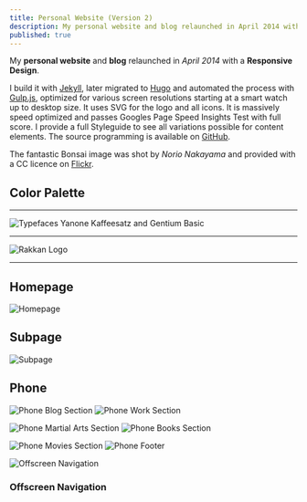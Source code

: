 ```yaml
---
title: Personal Website (Version 2)
description: My personal website and blog relaunched in April 2014 with a Responsive Design.
published: true
---
```


<Row variant="bigLeft" marginBottom>

My **personal website** and **blog** relaunched in _April 2014_ with a **Responsive Design**.

I build it with [Jekyll](http://jekyllrb.com/), later migrated to [Hugo](https://gohugo.io/) and automated the process with [Gulp.js](http://gulpjs.com/), optimized for various screen resolutions starting at a smart watch up to desktop size. It uses SVG for the logo and all icons. It is massively speed optimized and passes Googles Page Speed Insights Test with full score. I provide a full Styleguide to see all variations possible for content elements. The source programming is available on [GitHub](https://github.com/kogakure/stefanimhoff.de-jekyll/).

The fantastic Bonsai image was shot by _Norio Nakayama_ and provided with a CC licence on [Flickr](https://www.flickr.com/photos/norio-nakayama/9156103138).

</Row>

<Row variant="fullsize" marginBottom>

## Color Palette

</Row>

<Row variant="variable" minWidth="10rem" repeat="auto-fill" marginBottom>

<ColorSwatch color="#333333" />
<ColorSwatch color="#89B46B" />
<ColorSwatch color="#B42B2C" />
<ColorSwatch color="#FFFFFF" />

</Row>

---

<Row variant="center" vertical="center" marginBottom>

![Typefaces Yanone Kaffeesatz and Gentium Basic](./images/stefanimhoff-v2-typeface.svg)

</Row>

---

<Row variant="center" vertical="center" marginBottom>

![Rakkan Logo](./images/stefanimhoff-v2-logo.svg)

</Row>

---

<Row variant="center" marginBottom>

## Homepage

</Row>

<Row variant="center" marginBottom>

![Homepage](./images/stefanimhoff-v2-homepage.jpg)

</Row>

<Row variant="center" marginBottom>

## Subpage

</Row>

<Row variant="center" marginBottom>

![Subpage](./images/stefanimhoff-v2-subpage.jpg)

</Row>

<Row variant="center" marginBottom>

## Phone

</Row>

<Row variant="equal" marginBottom>

![Phone Blog Section](./images/stefanimhoff-v2-phone-blog.jpg)
![Phone Work Section](./images/stefanimhoff-v2-phone-work.jpg)

</Row>

<Row variant="equal" marginBottom>

![Phone Martial Arts Section](./images/stefanimhoff-v2-phone-martial-arts.jpg)
![Phone Books Section](./images/stefanimhoff-v2-phone-books.jpg)

</Row>

<Row variant="equal" marginBottom>

![Phone Movies Section](./images/stefanimhoff-v2-phone-movies.jpg)
![Phone Footer](./images/stefanimhoff-v2-phone-footer.jpg)

</Row>

<Row variant="equal" vertical="center">

![Offscreen Navigation](./images/stefanimhoff-v2-navigation.jpg)

### Offscreen Navigation

</Row>
